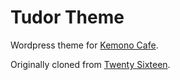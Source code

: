 # Tudor Theme

Wordpress theme for [Kemono Cafe](https://kemono.cafe/).

Originally cloned from [Twenty Sixteen](https://wordpress.org/themes/twentysixteen/).
